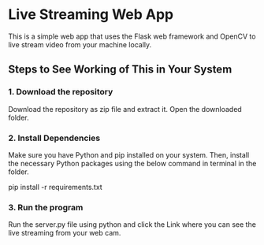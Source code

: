 # Live Streaming Web App

This is a simple web app that uses the Flask web framework and OpenCV to live stream video from your machine locally.

## Steps to See Working of This in Your System

### 1. Download the repository

Download the repository as zip file and extract it. Open the downloaded folder.


### 2. Install Dependencies

Make sure you have Python and pip installed on your system. Then, install the necessary Python packages using the below command in terminal in the folder.

pip install -r requirements.txt

### 3. Run the program

Run the server.py file using python and click the Link where you can see the live streaming from your web cam.

